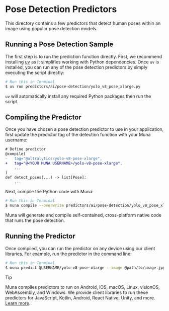 # Pose Detection Predictors
This directory contains a few predictors that detect human poses within an image using popular pose detection models.

## Running a Pose Detection Sample
The first step is to run the prediction function directly. First, we recommend installing [uv](https://docs.astral.sh/uv/getting-started/installation/) as it simplifies working with Python dependencies. Once `uv` is installed, you can run 
any of the pose detection predictors by simply executing the script directly:
```bash
# Run this in Terminal
$ uv run predictors/ai/pose-detection/yolo_v8_pose_xlarge.py
```

`uv` will automatically install any required Python packages then run the script.

## Compiling the Predictor
Once you have chosen a pose detection predictor to use in your application, first update the predictor tag of the 
detection function with your Muna username:
```diff
# Define predictor
@compile(
-   tag="@ultralytics/yolo-v8-pose-xlarge",
+   tag="@<YOUR MUNA USERNAME>/yolo-v8-pose-xlarge",
    ...
)
def detect_poses(...) -> list[Pose]:
    ...
```

Next, compile the Python code with Muna:
```bash
# Run this in Terminal
$ muna compile --overwrite predictors/ai/pose-detection/yolo_v8_pose_xlarge.py
```

Muna will generate and compile self-contained, cross-platform native code that runs the pose detection.

## Running the Predictor
Once compiled, you can run the predictor on any device using our client libraries. For example, run the predictor in 
the command line:
```bash
# Run this in Terminal
$ muna predict @USERNAME/yolo-v8-pose-xlarge --image @path/to/image.jpg
```

> [!TIP]
> Muna compiles predictors to run on Android, iOS, macOS, Linux, visionOS, WebAssembly, and Windows. We provide
> client libraries to run these predictors for JavaScript, Kotlin, Android, React Native, Unity, and more.
> [Learn more](https://docs.muna.ai/predictions/create).